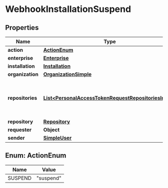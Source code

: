 

# WebhookInstallationSuspend


## Properties

| Name | Type | Description | Notes |
|------------ | ------------- | ------------- | -------------|
|**action** | [**ActionEnum**](#ActionEnum) |  |  |
|**enterprise** | [**Enterprise**](Enterprise.md) |  |  [optional] |
|**installation** | [**Installation**](Installation.md) |  |  |
|**organization** | [**OrganizationSimple**](OrganizationSimple.md) |  |  [optional] |
|**repositories** | [**List&lt;PersonalAccessTokenRequestRepositoriesInner&gt;**](PersonalAccessTokenRequestRepositoriesInner.md) | An array of repository objects that the installation can access. |  [optional] |
|**repository** | [**Repository**](Repository.md) |  |  [optional] |
|**requester** | **Object** |  |  [optional] |
|**sender** | [**SimpleUser**](SimpleUser.md) |  |  |



## Enum: ActionEnum

| Name | Value |
|---- | -----|
| SUSPEND | &quot;suspend&quot; |



